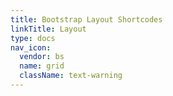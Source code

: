 ```yaml
---
title: Bootstrap Layout Shortcodes
linkTitle: Layout
type: docs
nav_icon:
  vendor: bs
  name: grid
  className: text-warning
---
```

